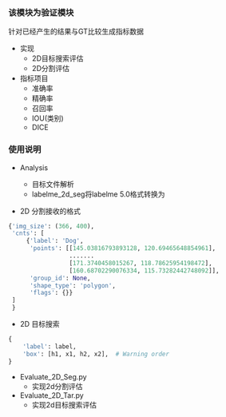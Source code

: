 ### 该模块为验证模块
针对已经产生的结果与GT比较生成指标数据
- 实现
    - 2D目标搜索评估
    - 2D分割评估
- 指标项目
    - 准确率
    - 精确率
    - 召回率
    - IOU(类别)
    - DICE

### 使用说明

- Analysis
    - 目标文件解析
    - labelme_2d_seg将labelme 5.0格式转换为


- 2D 分割接收的格式

```python
{'img_size': (366, 400),
 'cnts': [
     {'label': 'Dog',
      'points': [[145.03816793893128, 120.69465648854961],
                 .......
                 [171.3740458015267, 118.78625954198472],
                 [160.68702290076334, 115.73282442748092]],
      'group_id': None,
      'shape_type': 'polygon',
      'flags': {}}
 ]
 }
```

- 2D 目标搜索

```python
{
    'label': label,
    'box': [h1, x1, h2, x2],  # Warning order
}
```

- Evaluate_2D_Seg.py
    - 实现2d分割评估
- Evaluate_2D_Tar.py
    - 实现2d目标搜索评估

